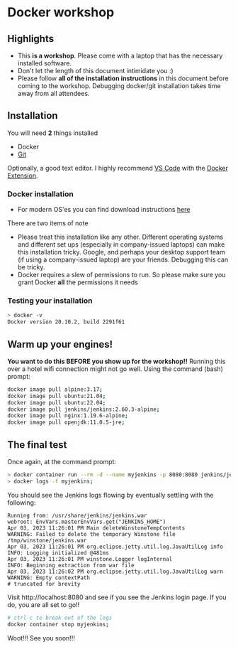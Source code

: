 # Docker workshop

## Highlights

- This **is a workshop**. Please come with a laptop that has the necessary installed software.
- Don't let the length of this document intimidate you :)
- Please follow **all of the installation instructions** in this document before coming to the workshop.
  Debugging docker/git installation takes time away from all attendees.

## Installation

You will need **2** things installed

- Docker
- [Git](https://git-scm.com/downloads)

Optionally, a good text editor.
I highly recommend [VS Code](https://code.visualstudio.com/) with the [Docker Extension](https://marketplace.visualstudio.com/items?itemName=PeterJausovec.vscode-docker).

### Docker installation

- For modern OS'es you can find download instructions [here](https://docs.docker.com/get-docker/)

There are two items of note

- Please treat this installation like any other. Different operating systems and different set ups (especially in company-issued laptops) can make this installation tricky. Google, and perhaps your desktop support team (if using a company-issued laptop) are your friends. Debugging this can be tricky.
- Docker requires a slew of permissions to run. So please make sure you grant Docker **all** the permissions it needs

### Testing your installation

```bash
> docker -v
Docker version 20.10.2, build 2291f61
```

## Warm up your engines!

**You want to do this BEFORE you show up for the workshop!!**
Running this over a hotel wifi connection might not go well.
Using the command (bash) prompt:

```bash
docker image pull alpine:3.17;
docker image pull ubuntu:21.04;
docker image pull ubuntu:22.04;
docker image pull jenkins/jenkins:2.60.3-alpine;
docker image pull nginx:1.19.6-alpine;
docker image pull openjdk:11.0.5-jre;
```

## The final test

Once again, at the command prompt:

```bash
> docker container run --rm -d --name myjenkins -p 8080:8080 jenkins/jenkins:2.60.3-alpine;
> docker logs -f myjenkins;
```

You should see the Jenkins logs flowing by eventually settling with the following:

```
Running from: /usr/share/jenkins/jenkins.war
webroot: EnvVars.masterEnvVars.get("JENKINS_HOME")
Apr 03, 2023 11:26:01 PM Main deleteWinstoneTempContents
WARNING: Failed to delete the temporary Winstone file /tmp/winstone/jenkins.war
Apr 03, 2023 11:26:01 PM org.eclipse.jetty.util.log.JavaUtilLog info
INFO: Logging initialized @481ms
Apr 03, 2023 11:26:01 PM winstone.Logger logInternal
INFO: Beginning extraction from war file
Apr 03, 2023 11:26:02 PM org.eclipse.jetty.util.log.JavaUtilLog warn
WARNING: Empty contextPath
# truncated for brevity
```

Visit http://localhost:8080 and see if you see the Jenkins login page.
If you do, you are all set to go!!

```bash
# ctrl-c to break out of the logs
docker container stop myjenkins;
```

Woot!!!
See you soon!!!
